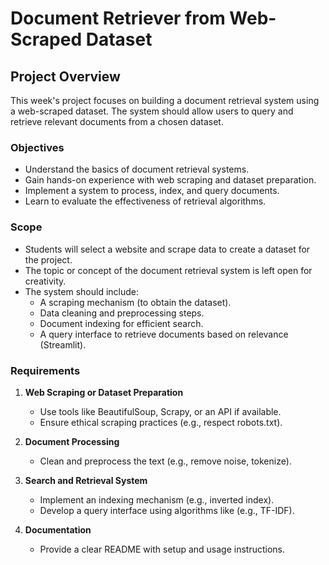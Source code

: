 # Document Retriever from Web-Scraped Dataset

## Project Overview

This week's project focuses on building a document retrieval system using a web-scraped dataset. The system should allow users to query and retrieve relevant documents from a chosen dataset.

### Objectives

- Understand the basics of document retrieval systems.
- Gain hands-on experience with web scraping and dataset preparation.
- Implement a system to process, index, and query documents.
- Learn to evaluate the effectiveness of retrieval algorithms.

### Scope

- Students will select a website and scrape data to create a dataset for the project.
- The topic or concept of the document retrieval system is left open for creativity.
- The system should include:
  - A scraping mechanism (to obtain the dataset).
  - Data cleaning and preprocessing steps.
  - Document indexing for efficient search.
  - A query interface to retrieve documents based on relevance (Streamlit).

### Requirements

1. **Web Scraping or Dataset Preparation**

   - Use tools like BeautifulSoup, Scrapy, or an API if available.
   - Ensure ethical scraping practices (e.g., respect robots.txt).

2. **Document Processing**

   - Clean and preprocess the text (e.g., remove noise, tokenize).

3. **Search and Retrieval System**

   - Implement an indexing mechanism (e.g., inverted index).
   - Develop a query interface using algorithms like (e.g., TF-IDF).

4. **Documentation**

   - Provide a clear README with setup and usage instructions.
